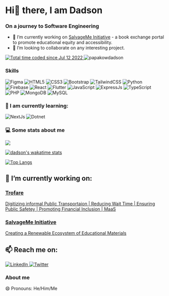 # Hi👋 there, I am Dadson
### On a journey to Software Engineering
<ul>
  <li>
    🔭 I’m currently working on <a href="https://salvage-me.vercel.app/">SalvageMe Initiative</a> - a book exchange portal to promote educational equity and accessibility.
  </li>
  <li>
    👯 I’m looking to collaborate on any interesting project.
  </li>
</ul>
<p>
  <a href="https://wakatime.com/@f2284d1e-efa6-4e55-b341-58ef51685895">
    <img src="https://wakatime.com/badge/user/f2284d1e-efa6-4e55-b341-58ef51685895.svg" alt="Total time coded since Jul 12 2022" />
  </a>
  <a>
    <img src="https://komarev.com/ghpvc/?username=papakowdadson&label=Profile%20views&color=0e75b6&style=flat" alt="papakowdadson" />
  </a>
</p>

### Skills
<p>
<!--
<img  alt="Adobe Photoshop" src="https://img.shields.io/badge/adobe%20photoshop-%2331A8FF.svg?style=for-the-badge&logo=adobe%20photoshop&logoColor=white"/>
-->
<img  alt="Figma" src="https://img.shields.io/badge/figma-%23F24E1E.svg?style=for-the-badge&logo=figma&logoColor=white"/>

<img  alt="HTML5" src="https://img.shields.io/badge/html5-%23E34F26.svg?style=for-the-badge&logo=html5&logoColor=white"/>

<img  alt="CSS3" src="https://img.shields.io/badge/css3-%231572B6.svg?style=for-the-badge&logo=css3&logoColor=white"/>

<img  alt="Bootstrap" src="https://img.shields.io/badge/bootstrap-%23563D7C.svg?style=for-the-badge&logo=bootstrap&logoColor=white"/>

<img  alt="TailwindCSS" src="https://img.shields.io/badge/tailwindcss-%23563D7C.svg?style=for-the-badge&logo=tailwindcss&logoColor=white"/>

<img  alt="Python" src="https://img.shields.io/badge/python-3670A0?style=for-the-badge&logo=python&logoColor=ffdd54"/>

<img  alt="Firebase" src="https://img.shields.io/badge/firebase-%23039BE5.svg?style=for-the-badge&logo=firebase"/>
  
<img  alt="React" src="https://img.shields.io/badge/react-%2320232a.svg?style=for-the-badge&logo=react&logoColor=%2361DAFB"/>

<img  alt="Flutter" src="https://img.shields.io/badge/flutter-%23563D7C.svg?style=for-the-badge&logo=flutter&logoColor=white"/>

<img alt="JavaScript" src="https://img.shields.io/badge/javascript-%23323330.svg?style=for-the-badge&logo=javascript&logoColor=%23F7DF1E"/>
<img  alt="ExpressJs" src="https://img.shields.io/badge/expressjs-%2320232a.svg?style=for-the-badge&logo=express&logoColor=%2361DAFB"/>
<img  alt="TypeScript" src="https://img.shields.io/badge/TypeScript-%2320232a.svg?style=for-the-badge&logo=TypeScript&logoColor=%2361DAFB"/>
<img  alt="PHP" src="https://img.shields.io/badge/PHP-%2320232a.svg?style=for-the-badge&logo=PHP&logoColor=%2361DAFB"/>
<img  alt="MongoDB" src="https://img.shields.io/badge/MongoDB-%2320232a.svg?style=for-the-badge&logo=MongoDB&logoColor=%2361DAFB"/>
<img  alt="MySQL" src="https://img.shields.io/badge/mysql-%2300f.svg?style=for-the-badge&logo=mysql&logoColor=white"/>
  
</p>


### 🌱 I am currently learning: 
<p>
<img  alt="NextJs" src="https://img.shields.io/badge/NextJS-%2320232a.svg?style=for-the-badge&logo=next&logoColor=%2361DAFB"/>
<img  alt="Dotnet" src="https://img.shields.io/badge/Dotnet-%2320232a.svg?style=for-the-badge&logo=dotnet&logoColor=%2361DAFB"/>
</p>

### 💻 Some stats about me
<p>
<img   src="https://github-readme-stats-sigma-five.vercel.app/api?username=papakowdadson&show_icons=true&theme=radical"/>
<!-- <img src="https://github-readme-stats.vercel.app/api/top-langs/?username=pee47kay&layout=compact"/> -->
</p>
<p>
  
  [![dadson's wakatime stats](https://github-readme-stats.vercel.app/api/wakatime?username=papakowdadson&count_private=true&theme=cobalt&langs_count=10)](https://github.com/papakowdadson)

  [![Top Langs](https://github-readme-stats-sigma-five.vercel.app/api/top-langs/?username=papakowdadson&lang_count=10&theme=cobalt)](https://github.com/papakowdadson)

</p>


## 🔭 I’m currently working on:
<a href="https://play.google.com/store/apps/details?id=com.aimscommunity.trofare&hl=en_US">
  <h3>Trofare</h3>
  <p>Digitizing informal Public Transportaion | Reducing Wait Time | Ensuring Public Safetey | Promoting Financial Inclusion | MaaS </p>
</a>

<a href="https://salvage-me.vercel.app/">
  <h3>SalvageMe Initiative</h3>
  <p> Creating a Renewable Ecosystem of Educational Materials </p>
</a>



## 📫 Reach me on:
<a href="https://www.linkedin.com/in/papa-kow-dadson-57b80b182">
  <img alt=LinkedIn src="https://img.shields.io/badge/linkedin-%230077B5.svg?style=for-the-badge&logo=linkedin&logoColor=white"/>
</a>
<a href="https://twitter.com/papadadson56">
  <img alt=Twitter src="https://img.shields.io/badge/Twitter-%231DA1F2.svg?style=for-the-badge&logo=Twitter&logoColor=white"/>
</a>


### About me
😄 Pronouns: He/Him/Me

<!--
**pee47kay/pee47kay** is a ✨ _special_ ✨ repository because its `README.md` (this file) appears on your GitHub profile.

Here are some ideas to get you started:

- 🔭 I’m currently working on ...
- 🌱 I’m currently learning ...
- 👯 I’m looking to collaborate on ...
- 🤔 I’m looking for help with ...
- 💬 Ask me about ...
- 📫 How to reach me: ...
- 😄 Pronouns: ...
- ⚡ Fun fact: ...
-->
